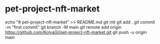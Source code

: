 # pet-project-nft-market

echo "# pet-project-nft-market" >> README.md
git init
git add .
git commit -m "first commit"
git branch -M main
git remote add origin https://github.com/KolyaGl/pet-project-nft-market.git
git push -u origin main